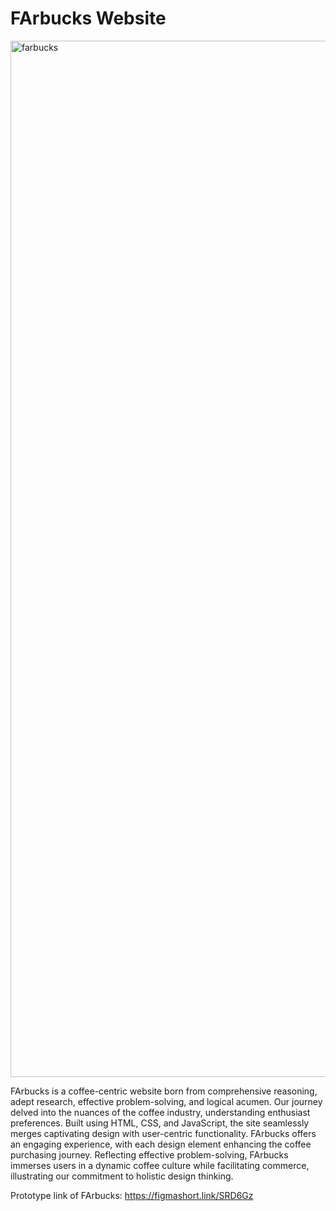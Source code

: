 # FArbucks Website
<img width="1658" alt="farbucks" src="https://github.com/bungaura/DesignProject/assets/88443222/82305040-c395-4935-a8bb-a67a375e30aa">

FArbucks is a coffee-centric website born from comprehensive reasoning, adept research, effective problem-solving, and logical acumen. Our journey delved into the nuances of the coffee industry, understanding enthusiast preferences. Built using HTML, CSS, and JavaScript, the site seamlessly merges captivating design with user-centric functionality. FArbucks offers an engaging experience, with each design element enhancing the coffee purchasing journey. Reflecting effective problem-solving, FArbucks immerses users in a dynamic coffee culture while facilitating commerce, illustrating our commitment to holistic design thinking.

Prototype link of FArbucks: https://figmashort.link/SRD6Gz
